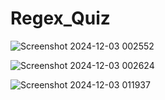 # Regex_Quiz

![Screenshot 2024-12-03 002552](https://github.com/user-attachments/assets/0a9d2365-2393-4c89-8f32-aee0e799fbe4)

![Screenshot 2024-12-03 002624](https://github.com/user-attachments/assets/b45e4332-3b08-4ced-8e76-aad23c84186e)

![Screenshot 2024-12-03 011937](https://github.com/user-attachments/assets/ddcef878-a441-4eea-9f5f-bbed5903dd38)
